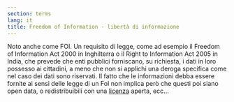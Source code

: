 ```yaml
---
section: terms
lang: it
title: Freedom of Information - libertà di informazione
---
```


Noto anche come FOI. Un requisito di legge, come ad esempio il Freedom of Information Act 2000 in Inghilterra o il Right to Information Act 2005 in India, che prevede che enti pubblici forniscano, su richiesta, i dati in loro possesso ai cittadini, a meno che non si applichi una deroga specifica come nel caso dei dati sono riservati. Il fatto che le informazioni debba essere fornite ai sensi delle legge di un FoI non implica però che questi poi siano open data, o redistribuibili con una [licenza](/glossary/it/terms/licence/) aperta, ecc...

